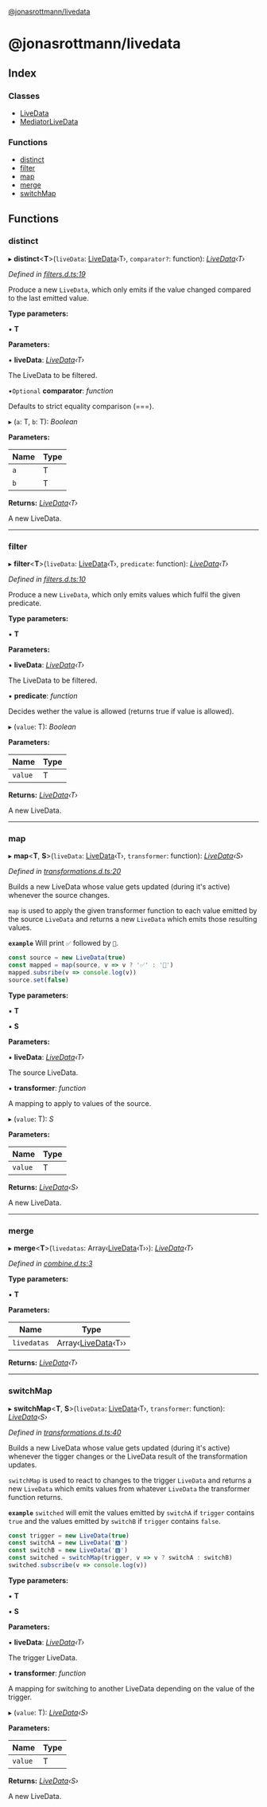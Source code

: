 [@jonasrottmann/livedata](README.md)

# @jonasrottmann/livedata

## Index

### Classes

* [LiveData](classes/livedata.md)
* [MediatorLiveData](classes/mediatorlivedata.md)

### Functions

* [distinct](README.md#distinct)
* [filter](README.md#filter)
* [map](README.md#map)
* [merge](README.md#merge)
* [switchMap](README.md#switchmap)

## Functions

###  distinct

▸ **distinct**<**T**>(`liveData`: [LiveData](classes/livedata.md)‹T›, `comparator?`: function): *[LiveData](classes/livedata.md)‹T›*

*Defined in [filters.d.ts:19](https://github.com/jonasrottmann/livedata/blob/master/filters.d.ts#L19)*

Produce a new `LiveData`, which only emits if the value changed compared to the last emitted value.

**Type parameters:**

▪ **T**

**Parameters:**

▪ **liveData**: *[LiveData](classes/livedata.md)‹T›*

The LiveData to be filtered.

▪`Optional`  **comparator**: *function*

Defaults to strict equality comparison (===).

▸ (`a`: T, `b`: T): *Boolean*

**Parameters:**

Name | Type |
------ | ------ |
`a` | T |
`b` | T |

**Returns:** *[LiveData](classes/livedata.md)‹T›*

A new LiveData.

___

###  filter

▸ **filter**<**T**>(`liveData`: [LiveData](classes/livedata.md)‹T›, `predicate`: function): *[LiveData](classes/livedata.md)‹T›*

*Defined in [filters.d.ts:10](https://github.com/jonasrottmann/livedata/blob/master/filters.d.ts#L10)*

Produce a new `LiveData`, which only emits values which fulfil the given predicate.

**Type parameters:**

▪ **T**

**Parameters:**

▪ **liveData**: *[LiveData](classes/livedata.md)‹T›*

The LiveData to be filtered.

▪ **predicate**: *function*

Decides wether the value is allowed (returns true if value is allowed).

▸ (`value`: T): *Boolean*

**Parameters:**

Name | Type |
------ | ------ |
`value` | T |

**Returns:** *[LiveData](classes/livedata.md)‹T›*

A new LiveData.

___

###  map

▸ **map**<**T**, **S**>(`liveData`: [LiveData](classes/livedata.md)‹T›, `transformer`: function): *[LiveData](classes/livedata.md)‹S›*

*Defined in [transformations.d.ts:20](https://github.com/jonasrottmann/livedata/blob/master/transformations.d.ts#L20)*

Builds a new LiveData whose value gets updated (during it's active) whenever the source changes.

`map` is used to apply the given transformer function to each value emitted by the source `LiveData` and returns a new `LiveData` which emits those resulting values.

**`example`** <caption>Will print `✅` followed by `🛑`.</caption>
```javascript
const source = new LiveData(true)
const mapped = map(source, v => v ? '✅' : '🛑')
mapped.subsribe(v => console.log(v))
source.set(false)
```

**Type parameters:**

▪ **T**

▪ **S**

**Parameters:**

▪ **liveData**: *[LiveData](classes/livedata.md)‹T›*

The source LiveData.

▪ **transformer**: *function*

A mapping to apply to values of the source.

▸ (`value`: T): *S*

**Parameters:**

Name | Type |
------ | ------ |
`value` | T |

**Returns:** *[LiveData](classes/livedata.md)‹S›*

A new LiveData.

___

###  merge

▸ **merge**<**T**>(`livedatas`: Array‹[LiveData](classes/livedata.md)‹T››): *[LiveData](classes/livedata.md)‹T›*

*Defined in [combine.d.ts:3](https://github.com/jonasrottmann/livedata/blob/master/combine.d.ts#L3)*

**Type parameters:**

▪ **T**

**Parameters:**

Name | Type |
------ | ------ |
`livedatas` | Array‹[LiveData](classes/livedata.md)‹T›› |

**Returns:** *[LiveData](classes/livedata.md)‹T›*

___

###  switchMap

▸ **switchMap**<**T**, **S**>(`liveData`: [LiveData](classes/livedata.md)‹T›, `transformer`: function): *[LiveData](classes/livedata.md)‹S›*

*Defined in [transformations.d.ts:40](https://github.com/jonasrottmann/livedata/blob/master/transformations.d.ts#L40)*

Builds a new LiveData whose value gets updated (during it's active) whenever the tigger changes or the LiveData result of the transformation updates.

`switchMap` is used to react to changes to the trigger `LiveData` and returns a new `LiveData` which emits values from whatever `LiveData` the transformer function returns.

**`example`** <caption>`switched` will emit the values emitted by `switchA` if `trigger` contains `true` and the values emitted by `switchB` if `trigger` contains `false`.</caption>
```javascript
const trigger = new LiveData(true)
const switchA = new LiveData('🅰️')
const switchB = new LiveData('🅱️')
const switched = switchMap(trigger, v => v ? switchA : switchB)
switched.subscribe(v => console.log(v))
```

**Type parameters:**

▪ **T**

▪ **S**

**Parameters:**

▪ **liveData**: *[LiveData](classes/livedata.md)‹T›*

The trigger LiveData.

▪ **transformer**: *function*

A mapping for switching to another LiveData depending on the value of the trigger.

▸ (`value`: T): *[LiveData](classes/livedata.md)‹S›*

**Parameters:**

Name | Type |
------ | ------ |
`value` | T |

**Returns:** *[LiveData](classes/livedata.md)‹S›*

A new LiveData.
